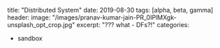 title: "Distributed System"
date: 2019-08-30
tags: [alpha, beta, gamma]
header:
  image: "/images/pranav-kumar-jain-PR_0IPlMXgk-unsplash_opt_crop.jpg"
excerpt: "??? what - DFs?!"
categories:
  - sandbox
